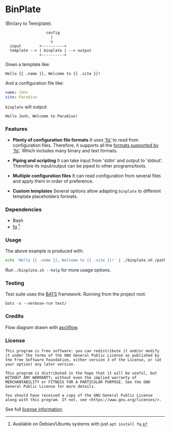 # BinPlate

(Bin)ary to Tem(plate).
```
                  config
                    |
                    v
  input        +----------+
  template --> | binplate | --> output
               +----------+
```

Given a template like:
```
Hello {{ .name }}, Welcome to {{ .site }}!
```

And a configuration file like:
```yaml
name: John
site: Paradise
```

`binplate` will output:
```
Hello Jonh, Welcome to Paradise!
```

### Features

 * **Plenty of configuration file formats**
   It uses ['fq'][1] to read from configuration files. Therefore, it
   supports all the [formats supported by 'fq'][2]. Which includes
   many binary and text formats.

 * **Piping and scripting**
   It can take input from 'stdin' and output to 'stdout'. Therefore
   its input/output can be piped to other programs/tools.

 * **Multiple configuration files**
   It can read configuration from several files and apply them in
   order of preference.

 * **Custom templates**
   Several options allow adapting `binplate` to different template
   placeholders formats.

[1]: https://github.com/wader/fq
[2]: https://github.com/wader/fq#supported-formats


### Dependencies

 * Bash
 * [fq][1] [^1]


### Usage

The above example is produced with:
```bash
echo 'Hello {{ .name }}, Welcome to {{ .site }}!' | ./binplate.sh /path/to/config.yml
```

Run `./binplate.sh --help` for more usage options.

### Testing

Test suite uses the [BATS][3] framework. Running from the project root:
```
bats -x --verbose-run test/
```

[3]: https://github.com/bats-core/bats-core

### Credits

Flow diagram drawn with [asciiflow][4].

[4]: https://asciiflow.com


### License

```
This program is free software: you can redistribute it and/or modify
it under the terms of the GNU General Public License as published by
the Free Software Foundation, either version 3 of the License, or (at
your option) any later version.

This program is distributed in the hope that it will be useful, but
WITHOUT ANY WARRANTY; without even the implied warranty of
MERCHANTABILITY or FITNESS FOR A PARTICULAR PURPOSE. See the GNU
General Public License for more details.

You should have received a copy of the GNU General Public License
along with this program. If not, see <https://www.gnu.org/licenses/>.
```

See full [license information][5].

[5]: ./LICENSE


[^1]: Available on Debian/Ubuntu systems with just `apt install fq`.
